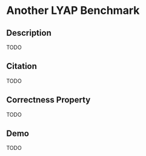 # Another LYAP Benchmark

## Description

TODO

## Citation

TODO

## Correctness Property

TODO

## Demo

TODO